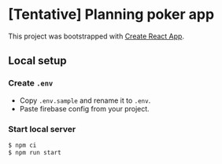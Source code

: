 # [Tentative] Planning poker app

This project was bootstrapped with [Create React App](https://github.com/facebook/create-react-app).

## Local setup

### Create `.env`

- Copy `.env.sample` and rename it to `.env`.
- Paste firebase config from your project.

### Start local server

```bash
$ npm ci
$ npm run start
```
